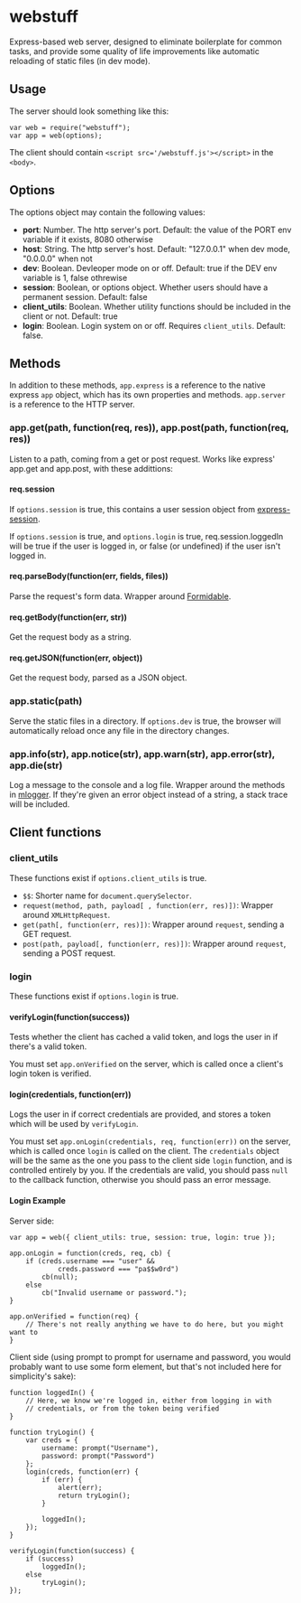 # webstuff

Express-based web server, designed to eliminate boilerplate for common tasks,
and provide some quality of life improvements like automatic reloading of
static files (in dev mode).

## Usage

The server should look something like this:

	var web = require("webstuff");
	var app = web(options);

The client should contain `<script src='/webstuff.js'></script>` in the
`<body>`.

## Options

The options object may contain the following values:

* **port**: Number. The http server's port. Default: the value of the PORT env
  variable if it exists, 8080 otherwise
* **host**: String. The http server's host. Default: "127.0.0.1" when dev mode,
  "0.0.0.0" when not
* **dev**: Boolean. Devleoper mode on or off. Default: true if the DEV env
  variable is 1, false othrewise
* **session**: Boolean, or options object. Whether users should have a permanent
  session. Default: false
* **client_utils**: Boolean. Whether utility functions should be included in
  the client or not. Default: true
* **login**: Boolean. Login system on or off. Requires `client_utils`. Default: false.

## Methods

In addition to these methods, `app.express` is a reference to the native
express `app` object, which has its own properties and methods. `app.server` is
a reference to the HTTP server.

### app.get(path, function(req, res)), app.post(path, function(req, res))

Listen to a path, coming from a get or post request. Works like express'
app.get and app.post, with these addittions:

#### req.session

If `options.session` is true, this contains a user session object from
[express-session](https://github.com/expressjs/session).

If `options.session` is true, and `options.login` is true, req.session.loggedIn
will be true if the user is logged in, or false (or undefined) if the user
isn't logged in.

#### req.parseBody(function(err, fields, files))

Parse the request's form data. Wrapper around
[Formidable](https://github.com/felixge/node-formidable).

#### req.getBody(function(err, str))

Get the request body as a string.

#### req.getJSON(function(err, object))

Get the request body, parsed as a JSON object.

### app.static(path)

Serve the static files in a directory. If `options.dev` is true, the browser
will automatically reload once any file in the directory changes.

### app.info(str), app.notice(str), app.warn(str), app.error(str), app.die(str)

Log a message to the console and a log file. Wrapper around the methods in
[mlogger](https://www.npmjs.com/package/mlogger). If they're given an error
object instead of a string, a stack trace will be included.

## Client functions

### client_utils

These functions exist if `options.client_utils` is true.

* `$$`: Shorter name for `document.querySelector`.
* `request(method, path, payload[ , function(err, res)])`: Wrapper around `XMLHttpRequest`.
* `get(path[, function(err, res)])`: Wrapper around `request`, sending a GET request.
* `post(path, payload[, function(err, res)])`: Wrapper around `request`, sending a POST request.

### login

These functions exist if `options.login` is true.

#### verifyLogin(function(success))

Tests whether the client has cached a valid token, and logs the user in if
there's a valid token.

You must set `app.onVerified` on the server, which is called once a client's
login token is verified.

#### login(credentials, function(err))

Logs the user in if correct credentials are provided, and stores a token which
will be used by `verifyLogin`.

You must set `app.onLogin(credentials, req, function(err))` on the server, which
is called once `login` is called on the client. The `credentials` object will
be the same as the one you pass to the client side `login` function, and is
controlled entirely by you. If the credentials are valid, you should pass
`null` to the callback function, otherwise you should pass an error message.

#### Login Example

Server side:

	var app = web({ client_utils: true, session: true, login: true });

	app.onLogin = function(creds, req, cb) {
		if (creds.username === "user" &&
				creds.password === "pa$$w0rd")
			cb(null);
		else
			cb("Invalid username or password.");
	}

	app.onVerified = function(req) {
		// There's not really anything we have to do here, but you might want to
	}

Client side (using prompt to prompt for username and password, you would
probably want to use some form element, but that's not included here for
simplicity's sake):

	function loggedIn() {
		// Here, we know we're logged in, either from logging in with
		// credentials, or from the token being verified
	}

	function tryLogin() {
		var creds = {
			username: prompt("Username"),
			password: prompt("Password")
		};
		login(creds, function(err) {
			if (err) {
				alert(err);
				return tryLogin();
			}

			loggedIn();
		});
	}

	verifyLogin(function(success) {
		if (success)
			loggedIn();
		else
			tryLogin();
	});
